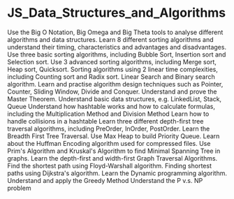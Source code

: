 # JS_Data_Structures_and_Algorithms


Use the Big O Notation, Big Omega and Big Theta tools to analyse different algorithms and data structures.
Learn 8 different sorting algorithms and understand their timing, characteristics and advantages and disadvantages.
Use three basic sorting algorithms, including Bubble Sort, Insertion sort and Selection sort.
Use 3 advanced sorting algorithms, including Merge sort, Heap sort, Quicksort.
Sorting algorithms using 2 linear time complexities, including Counting sort and Radix sort.
Linear Search and Binary search algorithm.
Learn and practise algorithm design techniques such as Pointer, Counter, Sliding Window, Divide and Conquer.
Understand and prove the Master Theorem.
Understand basic data structures, e.g. LinkedList, Stack, Queue
Understand how hashtable works and how to calculate formulas, including the Multiplication Method and Division Method
Learn how to handle collisions in a hashtable
Learn three different depth-first tree traversal algorithms, including PreOrder, InOrder, PostOrder.
Learn the Breadth First Tree Traversal.
Use Max Heap to build Priority Queue.
Learn about the Huffman Encoding algorithm used for compressed files.
Use Prim's Algorithm and Kruskal's Algorithm to find Minimal Spanning Tree in graphs.
Learn the depth-first and width-first Graph Traversal Algorithms.
Find the shortest path using Floyd-Warshall algorithm.
Finding shortest paths using Dijkstra's algorithm.
Learn the Dynamic programming algorithm.
Understand and apply the Greedy Method
Understand the P v.s. NP problem
